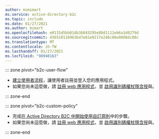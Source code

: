 ```yaml
---
author: msmimart
ms.service: active-directory-b2c
ms.topic: include
ms.date: 01/27/2021
ms.author: mimart
ms.openlocfilehash: e0115d5bb01db36845295e88d1111eb6a1d0279d
ms.sourcegitcommit: 436518116963bd7e81e0217e246c80a9808dc88c
ms.translationtype: MT
ms.contentlocale: zh-TW
ms.lasthandoff: 01/27/2021
ms.locfileid: "98948163"
---
```

::: zone pivot="b2c-user-flow"

* [建立使用者流程](../articles/active-directory-b2c/tutorial-create-user-flows.md)，讓使用者註冊並登入您的應用程式。
* 如果您尚未這麼做，請 [註冊 web 應用程式](../articles/active-directory-b2c/tutorial-register-applications.md)，並 [啟用識別碼權杖隱含授](../articles/active-directory-b2c/tutorial-register-applications.md#enable-id-token-implicit-grant)與。

::: zone-end

::: zone pivot="b2c-custom-policy"

* 完成[在 Active Directory B2C 中開始使用自訂原則](../articles/active-directory-b2c/custom-policy-get-started.md)中的步驟。
* 如果您尚未這麼做，請 [註冊 web 應用程式](../articles/active-directory-b2c/tutorial-register-applications.md)，並 [啟用識別碼權杖隱含授](../articles/active-directory-b2c/tutorial-register-applications.md#enable-id-token-implicit-grant)與。

::: zone-end